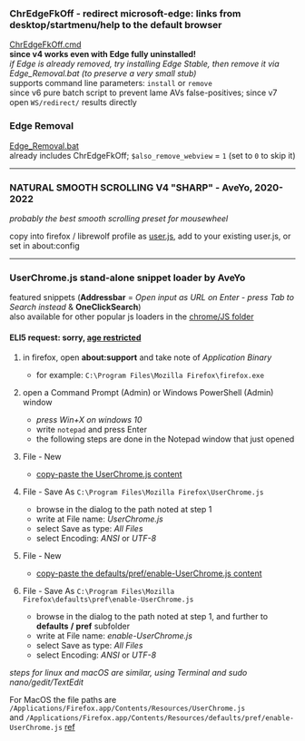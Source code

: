 
### ChrEdgeFkOff - redirect microsoft-edge: links from desktop/startmenu/help to the default browser  
[ChrEdgeFkOff.cmd](ChrEdgeFkOff.cmd)  
**since v4 works even with Edge fully uninstalled!**  
_if Edge is already removed, try installing Edge Stable, then remove it via Edge_Removal.bat (to preserve a very small stub)_  
supports command line parameters: `install` or `remove`  
since v6 pure batch script to prevent lame AVs false-positives; since v7 open `WS/redirect/` results directly  


### Edge Removal  
[Edge_Removal.bat](Edge_Removal.bat)  
already includes ChrEdgeFkOff; `$also_remove_webview` = `1` (set to `0` to skip it)  

---

### NATURAL SMOOTH SCROLLING V4 "SHARP" - AveYo, 2020-2022   
_probably the best smooth scrolling preset for mousewheel_  

copy into firefox / librewolf profile as [user.js](Natural%20Smooth%20Scrolling%20for%20user.js), add to your existing user.js, or set in about:config  

---

### UserChrome.js stand-alone snippet loader by AveYo  
featured snippets (**Addressbar** = _Open input as URL on Enter - press Tab to Search instead_ & **OneClickSearch**)  
also available for other popular js loaders in the [chrome/JS folder](https://github.com/AveYo/fox/tree/main/chrome/JS)

#### ELI5 request: sorry, [age restricted](https://www.reddit.com/r/firefox/comments/ls0ffy/oneoffsrefresh_redux_single_click_search_icons_in/gotqkg5/)  

1. in firefox, open **about:support** and take note of _Application Binary_  
    - for example: `C:\Program Files\Mozilla Firefox\firefox.exe`  

2. open a Command Prompt (Admin) or Windows PowerShell (Admin) window  
    - *press Win+X on windows 10*  
    - write `notepad` and press Enter  
    - the following steps are done in the Notepad window that just opened   

3. File - New  
    - [copy-paste the UserChrome.js content](UserChrome.js)  

4. File - Save As  `C:\Program Files\Mozilla Firefox\UserChrome.js`  
    - browse in the dialog to the path noted at step 1  
    - write at File name: _UserChrome.js_  
    - select Save as type: _All Files_  
    - select Encoding: _ANSI_ or _UTF-8_  

5. File - New  
    - [copy-paste the defaults/pref/enable-UserChrome.js content](defaults/pref/enable-UserChrome.js)  

6. File - Save As `C:\Program Files\Mozilla Firefox\defaults\pref\enable-UserChrome.js`
    - browse in the dialog to the path noted at step 1, and further to **defaults** **/** **pref** subfolder  
    - write at File name: _enable-UserChrome.js_  
    - select Save as type: _All Files_  
    - select Encoding: _ANSI_ or _UTF-8_  

_steps for linux and macOS are similar, using Terminal and sudo nano/gedit/TextEdit_  

For MacOS the file paths are `/Applications/Firefox.app/Contents/Resources/UserChrome.js`  
and `/Applications/Firefox.app/Contents/Resources/defaults/pref/enable-UserChrome.js` [ref](https://github.com/mozilla/policy-templates/blob/master/README.md)
